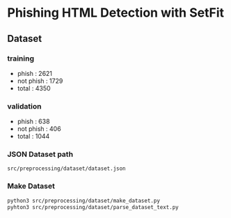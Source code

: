 # Phishing HTML Detection with SetFit

## Dataset
### training
- phish : 2621
- not phish : 1729
- total : 4350
### validation
- phish : 638
- not phish : 406
- total : 1044
### JSON Dataset path
```angular2html
src/preprocessing/dataset/dataset.json
```
### Make Dataset
```bash
python3 src/preprocessing/dataset/make_dataset.py
pyhton3 src/preprocessing/dataset/parse_dataset_text.py
```
